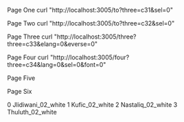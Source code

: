 
Page One 
curl "http://localhost:3005/to?three=c31&sel=0"

Page Two
curl "http://localhost:3005/to?three=c32&sel=0"

Page Three
curl "http://localhost:3005/three?three=c33&elang=0&everse=0"

Page Four
curl "http://localhost:3005/four?three=c34&lang=0&sel=0&font=0"

Page Five


Page Six


0 Jlidiwani_02_white
1 Kufic_02_white
2 Nastaliq_02_white
3 Thuluth_02_white